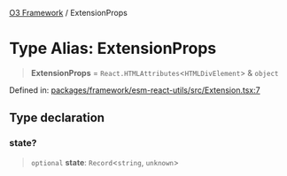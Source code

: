 [O3 Framework](../API.md) / ExtensionProps

# Type Alias: ExtensionProps

> **ExtensionProps** = `React.HTMLAttributes`\<`HTMLDivElement`\> & `object`

Defined in: [packages/framework/esm-react-utils/src/Extension.tsx:7](https://github.com/openmrs/openmrs-esm-core/blob/85cde3ce59cd3d29230c98040a3f53525e808725/packages/framework/esm-react-utils/src/Extension.tsx#L7)

## Type declaration

### state?

> `optional` **state**: `Record`\<`string`, `unknown`\>
